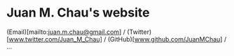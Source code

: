 # Juan M. Chau's website

(Email)[mailto:juan.m.chau@gmail.com] / (Twitter)[www.twitter.com/Juan_M_Chau] / (GitHub)[www.github.com/JuanMChau] / ...